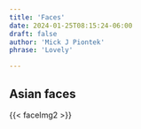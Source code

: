 ```yaml
---
title: 'Faces'
date: 2024-01-25T08:15:24-06:00
draft: false
author: 'Mick J Piontek'
phrase: 'Lovely'

---
```

Asian faces
 ---
{{< faceImg2 >}}
